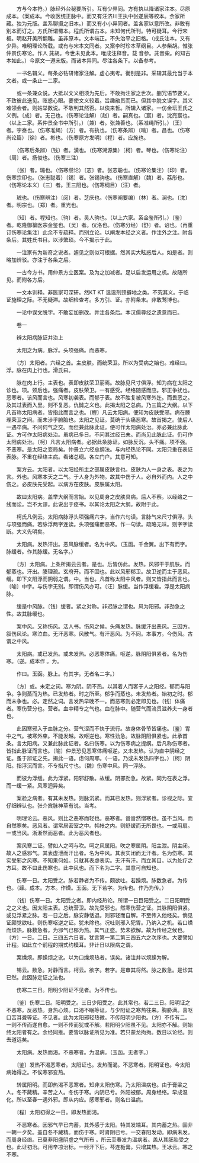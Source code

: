 <!-- { "loadSidebar": true } -->
　　方与今本符。）脉经外台秘要所引。互有少异同。方有执以降诸家注本。尽原成本。（案成本。今收医统正脉中。而又有汪济川王执中张遂辰等校本。余家所藏。独为元版。盖系聊摄之旧本。）而又有小小异同者。盖各家以意所改。非敢有别本而订之。方氏所谓蜀本。程氏所谓古本。未知何代所刊。特可疑耳。今行宋板。明赵开美所翻雕。虽非原本。文本端正。不失治平之旧格。（成氏注本。又有少异。唯明理论所载。或有与宋本文同者。又案李时珍本草纲目。人参柴胡。惟张仲景伤寒论。作人 茈胡。今世未见此本。唯成注释音。载 音参。茈音柴。的知古本如此。）今原文一遵宋版。而诸本异同。尽注各条下。以备参考。

　　一书名辑义。每条必钻研诸家注解。虚心夷考。衡别是非。采辑其最允当于本文者。或一条止一二家。

　　或一条兼众说。大抵以文义相须为先后。不敢拘注家之世次。删冗语节要义。不致彼此迭见。眩惑心眼。要使文义较着。旨趣融贯而已。但其中脱文误字。其义难领会者。则姑举数说。不敢判其然否。以俟来哲。所辑入诸家。一仿金坛王氏之义例。〔成〕者。无己也。（伤寒论注解）〔赵〕者。嗣真也。〔宸〕者。沈亮宸也。（以上二家。系仲景全书中所引。）〔兼〕者。张兼善也。（系准绳所引。）〔王〕者。宇泰也。（伤寒准绳）〔方〕者。有执也。（伤寒条辨）〔喻〕者。昌也。（伤寒尚论篇）〔徐〕者。彬也。（伤寒原方发明）〔程〕者。应旄也。

　　（伤寒后条辨）〔钱〕者。潢也。（伤寒溯源集）〔柯〕者。琴也。（伤寒论注）〔周〕者。扬俊也。（伤寒三注）

　　〔张〕者。璐也。（伤寒缵论）〔志〕者。张志聪也。（伤寒论集注）〔印〕者。伤寒宗印也。（张志聪着）〔锡〕者。张锡驹也。（伤寒直解）〔魏〕者。荔彤也。（伤寒论本义）〔三〕者。王三阳也。（伤寒纲目）〔汪〕者。

　　琥也。（伤寒辨注）〔闵〕者。芝庆也。（伤寒阐要编）〔林〕者。澜也。〔沈〕者。明宗也。〔郑〕者。重光也。

　　〔知〕者。程知也。〔驹〕者。吴人驹也。（以上六家。系金鉴所引。）〔鉴〕者。乾隆御纂医宗金鉴也。〔吴〕者。仪洛也。（伤寒分经）〔舒〕者。诏也。（再重订伤寒论集注）此余不专疏释。而别立论。以阐发本经之义者。作注外之注。附各条后。其姓氏书目。以涉繁琐。今不揭示于此。

　　一注家有为新奇之说者。遽见之则似可根据。然其实大眩惑后人。如是者。则略加辨驳。亦注于各条之后。

　　一古今方书。用仲景方立医案。及为之加减者。足以启发运用之机。故随所见。而附各方后。

　　一文本训释。非医家可深研。然KT KT 温温剂颈擗地之类。不究其义。于临证施理之际。不无疑滞。故细检查考。多方引、证。亦附条末。非敢骛博也。

　　一论中误文脱字。不敢妄加删改。并注各条后。本汉儒尊经之遗意而已。

　　卷一

　　辨太阳病脉证并治上

　　太阳之为病。脉浮。头项强痛。而恶寒。

　　〔方〕太阳者。六经之首。主皮肤。而统荣卫。所以为受病之始也。难经曰。浮。脉在肉上行也。滑氏曰。

　　脉在肉上行。主表也。表即皮肤荣卫丽焉。故脉见尺寸俱浮。知为病在太阳之诊也。项。颈后也。强痛者。皮肤荣卫。一有感受。经络随感而应。邪正争扰也。恶寒者。该风而言也。风寒初袭表。而郁于表。故不胜复被风寒外迕。而畏恶之。及其过表而入里。则不复恶。仇雠之义也。此揭太阳之总病。乃三篇之大纲。以下凡首称太阳病者。皆指此而言之也。〔程〕凡云太阳病。便知为皮肤受邪。病在腠理荣卫之间。而未涉乎腑脏也。太阳之见证。莫确于头痛恶寒。故首揭之。使后人一遇卒病。不问何气之交。而但兼此脉此证。便可作太阳病处治。亦必兼此脉此证。方可作太阳病处治。虽病已多日。不问其过经已未。而尚见此脉此证。仍可作太阳病处治。〔柯〕凡言太阳病者。必据此条脉证。如脉反沉。头不痛。项不强。不恶寒。是太阳之变局矣。仲景立六经总纲法。与内经热论不同。太阳只重在表证表脉。不重在经络主病。看诸总纲。各立门户。其意可知。

　　案方云。太阳者。以太阳经所主之部属皮肤言也。皮肤为人一身之表。表之为言。外也。风寒本天之二气。于人身为外物。故其中伤于人。必自外而内。人之中伤之。必皮肤先受起。以病方在皮肤。皮肤属太阳。

　　故曰太阳病。盖举大纲而言始。以见周身之皮肤具病。后人不察。以经络之一线而讼。岂不太谬。此说出于痉书。以其论太阳之大纲。故附于此。

　　柯氏凡例云。太阳病脉浮头项强痛六字。当作六句读。言脉气来尺寸俱浮。头与项强而痛。若脉浮两字连读。头项强痛而恶寒。作一句读。疏略无味。则字字读断。大义先明矣。

　　太阳病。发热汗出。恶风脉缓者。名为中风。（玉函。千金翼。出下有而字。脉缓者。作其脉缓。无名字。）

　　〔方〕太阳病。上条所揭云云者。是也。后皆仿此。发热。风邪干于肌肤。而郁蒸也。汗出。腠理疏。玄府开。而不固也。此以风邪郁卫。故卫逆而主于恶风。缓。即下文阳浮而阴弱之谓。中。当也。凡首称太阳中风者。则又皆指此而言也。〔喻〕中字。与伤字无别。即谓伤风亦可。〔汪〕脉缓。当作浮缓看。浮是太阳病脉。

　　缓是中风脉。〔钱〕缓者。紧之对称。非迟脉之谓也。风为阳邪。非劲急之性。故其脉缓也。

　　案中风。又称伤风。活人书。伤风之候。头痛发热。脉缓汗出恶风。三因方。叙伤风论。寒泣血。无汗恶寒。风散气。有汗恶风。为不同。本事方。今伤风。古谓之中风。

　　太阳病。或已发热。或未发热。必恶寒体痛。呕逆。脉阴阳俱紧者。名为伤寒。（逆。成本作 。为。

　　作曰。玉函。脉上。有其字。无者名二字。）

　　〔方〕或。未定之词。寒为阴。阴不热。以其着人而客于人之阳经。郁而与阳争。争则蒸而为热。已发热者。时之所至。郁争而蒸也。未发热者。始初之时。郁而未争也。必。定然之词。言发热早晚不一。而恶寒则必定即见也。〔钱〕体痛者。寒伤营分也。营者。血中精专之气也。血在脉中。随营气而流贯滋养夫一身者也。

　　此因寒邪入于血脉之分。营气涩而不快于流行。故身体骨节皆痛也。〔鉴〕胃中之气。被寒外束。不能发越。故呕逆也。寒性劲急。故脉阴阳俱紧也。此承首条。言太阳病。又兼此脉此证者。名曰伤寒。以为伤寒病之提纲。后凡称伤寒者。皆指此脉证而言也。〔喻〕仲景恐见恶寒体痛呕逆。又未发热。认为直中阴经之证。蚤于辨证之先。揭此一语。虑何周耶。（一语。乃或未发热四字也。）〔柯〕阴阳。指浮沉而言。不专指尺寸也。〔魏〕伤寒中风。同一浮脉。

　　而彼为浮缓。此为浮紧。阳邪舒散。故缓。阴邪劲急。故紧。同为在表之浮。而一缓一紧。风寒迥异矣。

　　案验之病者。有其未发热。则脉沉紧。而其已发热。则浮紧者。诊视之际。宜仔细辨认也。张介宾脉神草有说。当考。

　　明理论云。恶风。则比之恶寒而轻也。恶寒者。啬啬然憎寒也。虽不当风。而自然寒矣。恶风者。谓常居密室之中。帏帐之内。则舒缓而无所畏也。一或用扇。一或当风。淅淅然而恶者。此为恶风者也。

　　案风寒二证。譬如人之呵与吹。呵之风属阳。吹之寒属阴。阳主泄。阴主闭。故人之感邪气。其表虚泄而汗出者。名为中风。其表实闭而无汗者。名为伤寒。其实受邪之风寒。不知果何如。只就其表虚表实。无汗有汗。而立其目。以为处疗之方耳。故不曰此伤寒也。此中风也。而下名为二字。其意可自知也。

　　伤寒一日。太阳受之。脉若静者为不传。颇欲吐。若躁烦。脉数急者。为传也。（躁。成本。方本。作燥。玉函。无下若字。为传也。作乃为传。）

　　〔钱〕伤寒一日。太阳受之者。即内经热论。所谓一日巨阳受之。二日阳明受之之义也。因太阳主表。总统营卫。故先受邪也。然寒伤营之证。其脉阴阳俱紧。或见浮紧之脉。若一日之后。脉安静恬退。则邪轻而自解。不至传入他经矣。倘见证颇觉欲吐。则伤寒呕逆之证。犹未除也。况吐则邪入犯胃。乃纳入之机。若口燥而烦热。脉数急者。为邪气已郁为热。其气正盛。势未欲解。故为传经之候也。〔方〕一日。二日。三四五六日者。犹言第一第二第三四五六之次序也。大要譬如计程。如此立个前程的期式约模耳。非计日以限病之谓。

　　案燥烦。即躁烦之讹。以为口燥烦热者。误矣。诸注并以烦躁为解。

　　锡云。数急。对静而言。柯云。欲字。若字。是审其将然。脉之数急。是诊其已然。此因脉定证之法也。

　　伤寒二三日。阳明少阳证不见者。为不传也。

　　〔鉴〕伤寒二日。阳明受之。三日少阳受之。此其常也。若二三日。阳明证之不恶寒。反恶热。身热心烦。口渴不眠等证。与少阳证之寒热往来。胸胁满。喜呕口苦耳聋等证。不见者。此为太阳邪轻热微。不传阳明少阳也。〔方〕不传有二。一则不传而遂自愈。一则不传而犹或不解。若阳明少阳虽不见。太阳亦不解。则始终太阳者有之。余经同推。要皆以脉证所见为准。若只蒙龙拘拘。数日以论经。则去道远矣。

　　太阳病。发热而渴。不恶寒者。为温病。（玉函。无者字。）

　　〔鉴〕发热不渴恶寒者。太阳证也。发热而渴。不恶寒者。阳明证也。今太阳病始得之。不俟寒邪变热。

　　转属阳明。而即热渴不恶寒者。知非太阳伤寒。乃太阳温病也。由于膏粱之人。冬不藏精。辛苦之人。冬伤于寒。内阴已亏。外阳被郁。周身经络。早成温化。所以至春一遇外邪。即从内应。感寒邪者。则名曰温病。

　　〔程〕太阳初得之一日。即发热而渴。

　　不恶寒者。因邪气早已内蓄。其外感于太阳。特其发端耳。其内蓄之热。固非一朝一夕矣。盖自冬不藏精。而伤于寒。时肾阴已亏。一交春阳发动。即病未发。而周身经络。已莫非阳盛阴虚之气所布 。所云至春发为温病者。盖从其胚胎受之也。此证初治。可用辛凉治标。一经汗下后。芩连栀膏。只增其热。王冰云。寒之不寒。

